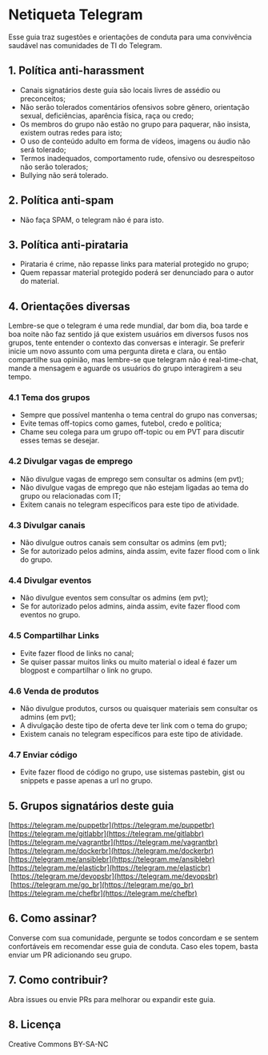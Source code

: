 # Netiqueta Telegram

Esse guia traz sugestões e orientações de conduta para uma convivência saudável nas comunidades de TI do Telegram.

## 1. Política anti-harassment

- Canais signatários deste guia são locais livres de assédio ou preconceitos;
- Não serão tolerados comentários ofensivos sobre gênero, orientação sexual, deficiências, aparência física, raça ou credo;
- Os membros do grupo não estão no grupo para paquerar, não insista, existem outras redes para isto;
- O uso de conteúdo adulto em forma de vídeos, imagens ou áudio não será tolerado;
- Termos inadequados, comportamento rude, ofensivo ou desrespeitoso não serão tolerados;
- Bullying não será tolerado.

## 2. Política anti-spam

- Não faça SPAM, o telegram não é para isto.

## 3. Política anti-pirataria

- Pirataria é crime, não repasse links para material protegido no grupo;
- Quem repassar material protegido poderá ser denunciado para o autor do material.

## 4. Orientações diversas

Lembre-se que o telegram é uma rede mundial, dar bom dia, boa tarde e boa noite não faz sentido já que existem
usuários em diversos fusos nos grupos, tente entender o contexto das conversas e interagir. Se preferir inicie um
novo assunto com uma pergunta direta e clara, ou então compartilhe sua opinião, mas lembre-se que telegram não é real-time-chat, mande a mensagem
e aguarde os usuários do grupo interagirem a seu tempo.

### 4.1 Tema dos grupos

- Sempre que possível mantenha o tema central do grupo nas conversas;
- Evite temas off-topics como games, futebol, credo e política;
- Chame seu colega para um grupo off-topic ou em PVT para discutir esses temas se desejar.

### 4.2 Divulgar vagas de emprego

- Não divulgue vagas de emprego sem consultar os admins (em pvt);
- Não divulgue vagas de emprego que não estejam ligadas ao tema do grupo ou relacionadas com IT;
- Exitem canais no telegram específicos para este tipo de atividade.

### 4.3 Divulgar canais

- Não divulgue outros canais sem consultar os admins (em pvt);
- Se for autorizado pelos admins, ainda assim, evite fazer flood com o link do grupo.

### 4.4 Divulgar eventos

- Não divulgue eventos sem consultar os admins (em pvt);
- Se for autorizado pelos admins, ainda assim, evite fazer flood com eventos no grupo.

### 4.5 Compartilhar Links

- Evite fazer flood de links no canal;
- Se quiser passar muitos links ou muito material o ideal é fazer um blogpost e compartilhar o link no grupo.

### 4.6 Venda de produtos

- Não divulgue produtos, cursos ou quaisquer materiais sem consultar os admins (em pvt);
- A divulgação deste tipo de oferta deve ter link com o tema do grupo;
- Existem canais no telegram específicos para este tipo de atividade.

### 4.7 Enviar código

- Evite fazer flood de código no grupo, use sistemas pastebin, gist ou snippets e passe apenas a url no grupo.

## 5. Grupos signatários deste guia

[https://telegram.me/puppetbr](https://telegram.me/puppetbr)<br>
[https://telegram.me/gitlabbr](https://telegram.me/gitlabbr)<br>
[https://telegram.me/vagrantbr](https://telegram.me/vagrantbr)<br>
[https://telegram.me/dockerbr](https://telegram.me/dockerbr)<br>
[https://telegram.me/ansiblebr](https://telegram.me/ansiblebr)<br>
[https://telegram.me/elasticbr](https://telegram.me/elasticbr)<br>﻿
[https://telegram.me/devopsbr](https://telegram.me/devopsbr)<br>﻿
[https://telegram.me/go_br](https://telegram.me/go_br)<br>
[https://telegram.me/chefbr](https://telegram.me/chefbr)<br>

## 6. Como assinar?

Converse com sua comunidade, pergunte se todos concordam e se sentem confortáveis em recomendar esse guia de conduta. Caso eles topem, basta enviar um PR adicionando seu grupo.

## 7. Como contribuir?

Abra issues ou envie PRs para melhorar ou expandir este guia.

## 8. Licença

Creative Commons BY-SA-NC
